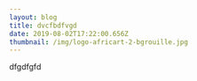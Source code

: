 ```yaml
---
layout: blog
title: dvcfbdfvgd
date: 2019-08-02T17:22:00.656Z
thumbnail: /img/logo-africart-2-bgrouille.jpg
---
```

dfgdfgfd
